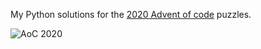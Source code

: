 My Python solutions for the [2020 Advent of code](https://adventofcode.com/2020/) puzzles.

![AoC 2020](https://github.com/JoseLlorensRipolles/AdventOfCode20/blob/main/resources/AoC20.gif?raw=true)

